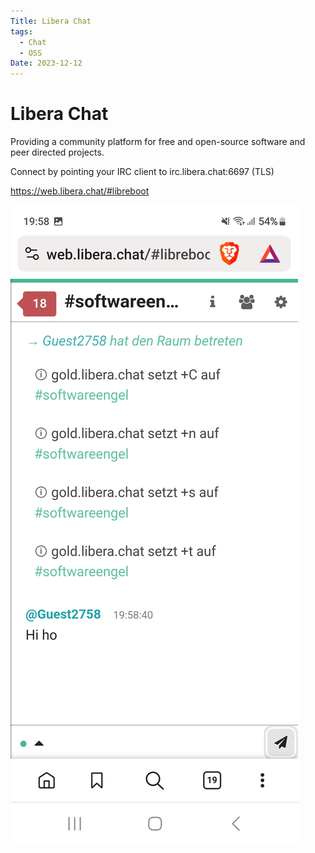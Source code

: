 ```yaml
---
Title: Libera Chat
tags:
  - Chat
  - OSS
Date: 2023-12-12
---
```


# Libera Chat

Providing a community platform for free and open-source software and peer directed projects.

Connect by pointing your IRC client to irc.libera.chat:6697 (TLS)

https://web.libera.chat/#libreboot

![](../_asset/Screenshot_20231212_195852_Brave.jpg)